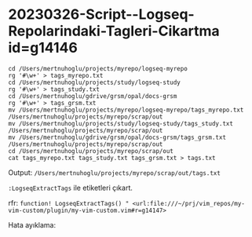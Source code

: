 
# 20230326-Script--Logseq-Repolarindaki-Tagleri-Cikartma id=g14146

```
cd /Users/mertnuhoglu/projects/myrepo/logseq-myrepo
rg '#\w+' > tags_myrepo.txt
cd /Users/mertnuhoglu/projects/study/logseq-study
rg '#\w+' > tags_study.txt
cd /Users/mertnuhoglu/gdrive/grsm/opal/docs-grsm
rg '#\w+' > tags_grsm.txt
mv /Users/mertnuhoglu/projects/myrepo/logseq-myrepo/tags_myrepo.txt /Users/mertnuhoglu/projects/myrepo/scrap/out
mv /Users/mertnuhoglu/projects/study/logseq-study/tags_study.txt /Users/mertnuhoglu/projects/myrepo/scrap/out
mv /Users/mertnuhoglu/gdrive/grsm/opal/docs-grsm/tags_grsm.txt /Users/mertnuhoglu/projects/myrepo/scrap/out
cd /Users/mertnuhoglu/projects/myrepo/scrap/out
cat tags_myrepo.txt tags_study.txt tags_grsm.txt > tags.txt
```

Output: `/Users/mertnuhoglu/projects/myrepo/scrap/out/tags.txt`

`:LogseqExtractTags` ile etiketleri çıkart.

rfr: `function! LogseqExtractTags() " <url:file:///~/prj/vim_repos/my-vim-custom/plugin/my-vim-custom.vim#r=g14147>`

Hata ayıklama:


